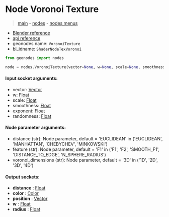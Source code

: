 # Node Voronoi Texture

> [main](../structure.md) - [nodes](nodes.md) - [nodes menus](nodes_menus.md)

- [Blender reference](https://docs.blender.org/manual/en/latest/modeling/geometry_nodes/texture/voronoi.html)
- [api reference](https://docs.blender.org/api/current/bpy.types.ShaderNodeTexVoronoi.html)
- geonodes name: `VoronoiTexture`
- bl_idname: `ShaderNodeTexVoronoi`

```python
from geonodes import nodes

node = nodes.VoronoiTexture(vector=None, w=None, scale=None, smoothness=None, exponent=None, randomness=None, distance='EUCLIDEAN', feature='F1', voronoi_dimensions='3D')
```

#### Input socket arguments:

- vector: [Vector](Vector.md)
- w: [Float](Float.md)
- scale: [Float](Float.md)
- smoothness: [Float](Float.md)
- exponent: [Float](Float.md)
- randomness: [Float](Float.md)

#### Node parameter arguments:

- distance (str): Node parameter, default = 'EUCLIDEAN' in ('EUCLIDEAN', 'MANHATTAN', 'CHEBYCHEV', 'MINKOWSKI')
- feature (str): Node parameter, default = 'F1' in ('F1', 'F2', 'SMOOTH_F1', 'DISTANCE_TO_EDGE', 'N_SPHERE_RADIUS')
- voronoi_dimensions (str): Node parameter, default = '3D' in ('1D', '2D', '3D', '4D')

#### Output sockets:

- **distance** : [Float](Float)
- **color** : [Color](Color)
- **position** : [Vector](Vector)
- **w** : [Float](Float)
- **radius** : [Float](Float)

